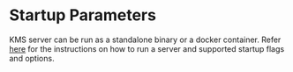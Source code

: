 # Startup Parameters

KMS server can be run as a standalone binary or a docker container. Refer [here][running-kms-server] for the instructions
on how to run a server and supported startup flags and options.

[running-kms-server]: https://github.com/trustbloc/kms#running-kms-server
